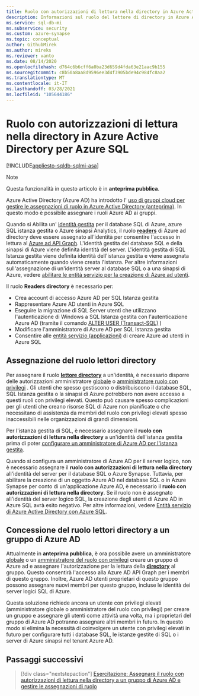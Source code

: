 ```yaml
---
title: Ruolo con autorizzazioni di lettura nella directory in Azure Active Directory per Azure SQL
description: Informazioni sul ruolo del lettore di directory in Azure AD per SQL di Azure.
ms.service: sql-db-mi
ms.subservice: security
ms.custom: azure-synapse
ms.topic: conceptual
author: GithubMirek
ms.author: mireks
ms.reviewer: vanto
ms.date: 08/14/2020
ms.openlocfilehash: d764c6b6cff6a0ba23d659d4fda63e21aac9b155
ms.sourcegitcommit: c8b50a8aa8d9596ee3d4f3905bde94c984fc8aa2
ms.translationtype: MT
ms.contentlocale: it-IT
ms.lasthandoff: 03/28/2021
ms.locfileid: "105644186"
---
```

# <a name="directory-readers-role-in-azure-active-directory-for-azure-sql"></a>Ruolo con autorizzazioni di lettura nella directory in Azure Active Directory per Azure SQL

[!INCLUDE[appliesto-sqldb-sqlmi-asa](../includes/appliesto-sqldb-sqlmi-asa.md)]

> [!NOTE]
> Questa funzionalità in questo articolo è in **anteprima pubblica**.

Azure Active Directory (Azure AD) ha introdotto l' [uso di gruppi cloud per gestire le assegnazioni di ruolo in Azure Active Directory (anteprima)](../../active-directory/roles/groups-concept.md). In questo modo è possibile assegnare i ruoli Azure AD ai gruppi.

Quando si Abilita un' [identità gestita](../../active-directory/managed-identities-azure-resources/overview.md#managed-identity-types) per il database SQL di Azure, azure SQL istanza gestita o Azure sinapsi Analytics, il ruolo [**readers**](../../active-directory/roles/permissions-reference.md#directory-readers) di Azure ad directory deve essere assegnato all'identità per consentire l'accesso in lettura al [Azure ad API Graph](/graph/migrate-azure-ad-graph-planning-checklist). L'identità gestita del database SQL e della sinapsi di Azure viene definita identità del server. L'identità gestita di SQL Istanza gestita viene definita identità dell'istanza gestita e viene assegnata automaticamente quando viene creata l'istanza. Per altre informazioni sull'assegnazione di un'identità server al database SQL o a una sinapsi di Azure, vedere [abilitare le entità servizio per la creazione di Azure ad utenti](authentication-aad-service-principal.md#enable-service-principals-to-create-azure-ad-users).

Il ruolo **Readers directory** è necessario per:

- Crea account di accesso Azure AD per SQL Istanza gestita
- Rappresentare Azure AD utenti in Azure SQL
- Eseguire la migrazione di SQL Server utenti che utilizzano l'autenticazione di Windows a SQL Istanza gestita con l'autenticazione Azure AD (tramite il comando [ALTER USER (Transact-SQL)](/sql/t-sql/statements/alter-user-transact-sql?view=azuresqldb-mi-current&preserve-view=true#d-map-the-user-in-the-database-to-an-azure-ad-login-after-migration) )
- Modificare l'amministratore di Azure AD per SQL Istanza gestita
- Consentire alle [entità servizio (applicazioni)](authentication-aad-service-principal.md) di creare Azure ad utenti in Azure SQL

## <a name="assigning-the-directory-readers-role"></a>Assegnazione del ruolo lettori directory

Per assegnare il ruolo [**lettore directory**](../../active-directory/roles/permissions-reference.md#directory-readers) a un'identità, è necessario disporre delle autorizzazioni amministratore [globale](../../active-directory/roles/permissions-reference.md#global-administrator) o [amministratore ruolo con privilegi](../../active-directory/roles/permissions-reference.md#privileged-role-administrator) . Gli utenti che spesso gestiscono o distribuiscono il database SQL, SQL Istanza gestita o la sinapsi di Azure potrebbero non avere accesso a questi ruoli con privilegi elevati. Questo può causare spesso complicazioni per gli utenti che creano risorse SQL di Azure non pianificate o che necessitano di assistenza da membri del ruolo con privilegi elevati spesso inaccessibili nelle organizzazioni di grandi dimensioni.

Per l'istanza gestita di SQL, è necessario assegnare il **ruolo con autorizzazioni di lettura nella directory** a un'identità dell'istanza gestita prima di poter [configurare un amministratore di Azure AD per l'istanza gestita](authentication-aad-configure.md#provision-azure-ad-admin-sql-managed-instance). 

Quando si configura un amministratore di Azure AD per il server logico, non è necessario assegnare il **ruolo con autorizzazioni di lettura nella directory** all'identità del server per il database SQL o Azure Synapse. Tuttavia, per abilitare la creazione di un oggetto Azure AD nel database SQL o in Azure Synapse per conto di un'applicazione Azure AD, è necessario il **ruolo con autorizzazioni di lettura nella directory**. Se il ruolo non è assegnato all'identità del server logico SQL, la creazione degli utenti di Azure AD in Azure SQL avrà esito negativo. Per altre informazioni, vedere [Entità servizio di Azure Active Directory con Azure SQL](authentication-aad-service-principal.md).

## <a name="granting-the-directory-readers-role-to-an-azure-ad-group"></a>Concessione del ruolo lettori directory a un gruppo di Azure AD

Attualmente in **anteprima pubblica**, è ora possibile avere un amministratore [globale](../../active-directory/roles/permissions-reference.md#global-administrator) o un [amministratore del ruolo con privilegi](../../active-directory/roles/permissions-reference.md#privileged-role-administrator) creare un gruppo di Azure ad e assegnare l'autorizzazione per la lettura della [**directory**](../../active-directory/roles/permissions-reference.md#directory-readers) al gruppo. Questo consentirà l'accesso alla Azure AD API Graph per i membri di questo gruppo. Inoltre, Azure AD utenti proprietari di questo gruppo possono assegnare nuovi membri per questo gruppo, incluse le identità dei server logici SQL di Azure.

Questa soluzione richiede ancora un utente con privilegi elevati (amministratore globale o amministratore del ruolo con privilegi) per creare un gruppo e assegnare gli utenti come attività una volta, ma i proprietari del gruppo di Azure AD potranno assegnare altri membri in futuro. In questo modo si elimina la necessità di coinvolgere un utente con privilegi elevati in futuro per configurare tutti i database SQL, le istanze gestite di SQL o i server di Azure sinapsi nel tenant Azure AD.

## <a name="next-steps"></a>Passaggi successivi

> [!div class="nextstepaction"]
> [Esercitazione: Assegnare il ruolo con autorizzazioni di lettura nella directory a un gruppo di Azure AD e gestire le assegnazioni di ruolo](authentication-aad-directory-readers-role-tutorial.md)